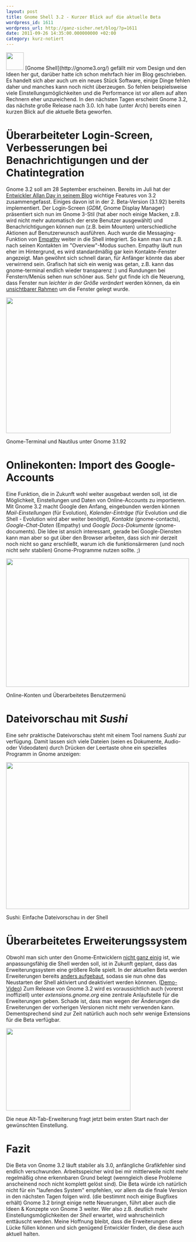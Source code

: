 ```yaml
---
layout: post
title: Gnome Shell 3.2 - Kurzer Blick auf die aktuelle Beta
wordpress_id: 1611
wordpress_url: http://ganz-sicher.net/blog/?p=1611
date: 2011-09-26 14:35:00.000000000 +02:00
category: kurz-notiert
---
```

<img class="lefticon" src="{{site.url}}/wp-content/uploads/gnome_icon1.png" alt="" width="48" height="48" />
[Gnome Shell](http://gnome3.org/) gefällt mir vom Design und den Ideen her gut, darüber hatte ich schon mehrfach hier im Blog geschrieben. Es handelt sich aber auch um ein neues Stück Software, einige Dinge fehlen daher und manches kann noch nicht überzeugen. So fehlen beispielsweise viele Einstellungsmöglichkeiten und die Performance ist vor allem auf alten Rechnern eher unzureichend. In den nächsten Tagen erscheint Gnome 3.2, das nächste große Release nach 3.0. Ich habe (unter Arch) bereits einen kurzen Blick auf die aktuelle Beta geworfen.
<!--more-->

Überarbeiteter Login-Screen, Verbesserungen bei Benachrichtigungen und der Chatintegration
=============================================================================================
Gnome 3.2 soll am 28 September erscheinen. Bereits im Juli hat der <a href="http://afaikblog.wordpress.com/2011/07/13/news-from-gnome-shell-land/">Entwickler Allan Day in seinem Blog</a> wichtige Features von 3.2 zusammengefasst. Einiges davon ist in der 2. Beta-Version (3.1.92) bereits implementiert. Der Login-Screen (<em>GDM</em>, Gnome Display Manager) präsentiert sich nun im Gnome 3-Stil (hat aber noch einige Macken, z.B. wird nicht mehr automatisch der erste Benutzer ausgewählt) und Benachrichtigungen können nun (z.B. beim Mounten) unterschiedliche Aktionen auf Benutzerwunsch ausführen. Auch wurde die Messaging-Funktion von <a href="https://live.gnome.org/Empathy">Empathy</a> weiter in die Shell integriert. So kann man nun z.B. nach seinen Kontakten im "Overview"-Modus suchen. Empathy läuft nun eher im Hintergrund, es wird standardmäßig gar kein Kontakte-Fenster angezeigt. Man gewöhnt sich schnell daran, für Anfänger könnte das aber verwirrend sein. Grafisch hat sich ein wenig was getan, z.B. kann das gnome-terminal endlich wieder transparenz :) und Rundungen bei Fenstern/Menüs sehen nun schöner aus. Sehr gut finde ich die Neuerung, dass Fenster nun <em>leichter in der Größe verändert</em> werden können, da ein <a href="http://blog.mecheye.net/2011/08/invisible-borders/">unsichtbarer Rahmen</a> um die Fenster gelegt wurde.

<a href="{{site.url}}/wp-content/uploads/term.jpg"><img class="borderimg centered" src="{{site.url}}/wp-content/uploads/term.jpg" alt="" width="450" height="370" /></a>
<div class="imageinfo">Gnome-Terminal und Nautilus unter Gnome 3.1.92</div>

Onlinekonten: Import des Google-Accounts
==========================================
Eine Funktion, die in Zukunft wohl weiter ausgebaut werden soll, ist die Möglichkeit, Einstellungen und Daten von Online-Accounts zu importieren. Mit Gnome 3.2 macht Google den Anfang, eingebunden werden können <em>Mail-Einstellungen</em> (für Evolution), <em>Kalender-Einträge</em> (für Evolution und die Shell - Evolution wird aber weiter benötigt), <em>Kontakte</em> (gnome-contacts), <em>Google-Chat-Daten</em> (Empathy) und<em> Google Docs-Dokumente</em> (gnome-documents). Die Idee ist ansich interessant, gerade bei Google-Diensten kann man aber so gut über den Browser arbeiten, dass sich mir derzeit noch nicht so ganz erschließt, warum ich die funktionsärmeren (und noch nicht sehr stabilen) Gnome-Programme nutzen sollte. ;)

<a href="{{site.url}}/wp-content/uploads/screen2.jpg"><img class="borderimg centered" src="{{site.url}}/wp-content/uploads/screen2.jpg" alt="" width="500" height="350" /></a>
<div class="imageinfo">Online-Konten und Überarbeitetes Benutzermenü</div>

Dateivorschau mit *Sushi*
==========================
Eine sehr praktische Dateivorschau steht mit einem Tool namens <em>Sushi</em> zur verfügung. Damit lassen sich viele Dateien (seien es Dokumente, Audio- oder Videodaten) durch Drücken der Leertaste ohne ein spezielles Programm in Gnome anzeigen:

<a href="{{site.url}}/wp-content/uploads/sushi.jpg"><img class="borderimg centered" src="{{site.url}}/wp-content/uploads/sushi.jpg" alt="" width="500" height="400" /></a>
<div class="imageinfo">Sushi: Einfache Dateivorschau in der Shell</div>

Überarbeitetes Erweiterungssystem
==================================
Obwohl man sich unter den Gnome-Entwicklern <a href="http://www.pro-linux.de/news/1/17161/gnome-shell-soll-repositorium-fuer-erweiterungen-erhalten.html">nicht ganz einig</a> ist, wie anpassungsfähig die Shell werden soll, ist in Zukunft geplant, dass das Erweiterungssystem eine größere Rolle spielt. In der aktuellen Beta werden Erweiterungen bereits <a href="http://blog.mecheye.net/2011/08/shell-extensions-live-enable-disable/">anders aufgebaut</a>, sodass sie nun ohne das Neustarten der Shell aktiviert und deaktiviert werden könnnen. (<a href="http://www.youtube.com/watch?v=luZuhn5_b_8">Demo-Video</a>)
Zum Release von Gnome 3.2 wird es voraussichtlich auch (vorerst inoffiziell) unter <em>extensions.gnome.org</em> eine zentrale Anlaufstelle für die Erweiterungen geben. Schade ist, dass man wegen der Änderungen die Erweiterungen der vorherigen Versionen nicht mehr verwenden kann. Dementsprechend sind zur Zeit natürlich auch noch sehr wenige Extensions für die Beta verfügbar.

<a href="{{site.url}}/wp-content/uploads/extemsions.jpg"><img class="borderimg centered" src="{{site.url}}/wp-content/uploads/extemsions.jpg" alt="" width="340" height="225" /></a>
<div class="imageinfo">Die neue Alt-Tab-Erweiterung fragt jetzt beim ersten Start nach der gewünschten Einstellung.</div>

Fazit
======
Die Beta von Gnome 3.2 läuft stabiler als 3.0, anfängliche Grafikfehler sind endlich verschwunden. Arbeitsspeicher wird bei mir mittlerweile nicht mehr regelmäßig ohne erkennbaren Grund belegt (wenngleich diese Probleme anscheinend noch nicht komplett gelöst sind). Die Beta würde ich natürlich nicht für ein "laufendes System" empfehlen, vor allem da die finale Version in den nächsten Tagen folgen wird. (die bestimmt noch einige Bugfixes erhält)
Gnome 3.2 bringt einige nette Neuerungen, führt aber auch die Ideen &amp; Konzepte von Gnome 3 weiter. Wer also z.B. deutlich mehr Einstellungsmöglichkeiten der <em>Shell</em> erwartet, wird wahrscheinlich enttäuscht werden. Meine Hoffnung bleibt, dass die Erweiterungen diese Lücke füllen können und sich genügend Entwickler finden, die diese auch aktuell halten.
